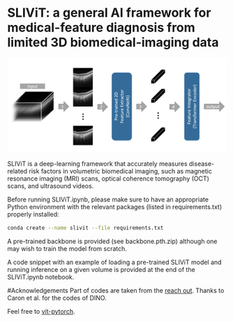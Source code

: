 # SLIViT: a general AI framework for medical-feature diagnosis from limited 3D biomedical-imaging data


<img src="SLIViT.png" width="900px"/>


SLIViT is a deep-learning framework that accurately measures disease-related risk factors in volumetric biomedical imaging, such as magnetic resonance imaging (MRI) scans, optical coherence tomography (OCT) scans, and ultrasound videos. 

Before running SLIViT.ipynb, please make sure to have an appropriate Python environment with the relevant packages (listed in requirements.txt) properly installed:
```bash
conda create --name slivit --file requirements.txt
```

A pre-trained backbone is provided (see backbone.pth.zip) although one may wish to train the model from scratch.

A code snippet with an example of loading a pre-trained SLIViT model and running inference on a given volume is provided at the end of the SLIViT.ipynb notebook.

#Acknowledgements
Part of codes are taken from the <a href="mailto:orenavram@gmail.com,berkin1997@g.ucla.edu?subject=A%20SLIViT%20question"> reach out</a>. Thanks to Caron et al. for the codes of DINO.

Feel free to <a href="https://github.com/lucidrains/vit-pytorch/tree/main"> vit-pytorch</a>.
